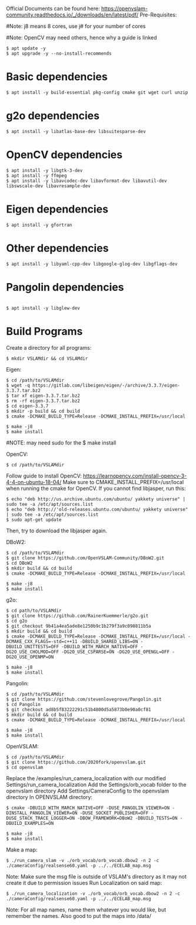 Official Documents can be found here: https://openvslam-community.readthedocs.io/_/downloads/en/latest/pdf/
Pre-Requisites:

#Note: j8 means 8 cores, use j# for your number of cores

#Note: OpenCV may need others, hence why a guide is linked

```
$ apt update -y
$ apt upgrade -y --no-install-recommends
```

# Basic dependencies
```$ apt install -y build-essential pkg-config cmake git wget curl unzip```

# g2o dependencies
```$ apt install -y libatlas-base-dev libsuitesparse-dev```

# OpenCV dependencies
```
$ apt install -y libgtk-3-dev
$ apt install -y ffmpeg
$ apt install -y libavcodec-dev libavformat-dev libavutil-dev libswscale-dev libavresample-dev
```

# Eigen dependencies
```$ apt install -y gfortran```

# Other dependencies
```$ apt install -y libyaml-cpp-dev libgoogle-glog-dev libgflags-dev```

# Pangolin dependencies
```

$ apt install -y libglew-dev
```

# Build Programs

Create a directory for all programs:

```
$ mkdir VSLAMdir && cd VSLAMdir
```
Eigen: 
```
$ cd /path/to/VSLAMdir
$ wget -q https://gitlab.com/libeigen/eigen/-/archive/3.3.7/eigen-3.3.7.tar.bz2
$ tar xf eigen-3.3.7.tar.bz2
$ rm -rf eigen-3.3.7.tar.bz2
$ cd eigen-3.3.7
$ mkdir -p build && cd build
$ cmake -DCMAKE_BUILD_TYPE=Release -DCMAKE_INSTALL_PREFIX=/usr/local

$ make -j8
$ make install 
```
#NOTE: may need sudo for the $ make install

OpenCV:
```
$ cd /path/to/VSLAMdir
```
Follow guide to install OpenCV: https://learnopencv.com/install-opencv-3-4-4-on-ubuntu-18-04/ 
Make sure to CMAKE_INSTALL_PREFIX=/usr/local when running the cmake for OpenCV.
If you cannot find libjasper, run this:
```
$ echo "deb http://us.archive.ubuntu.com/ubuntu/ yakkety universe" | sudo tee -a /etc/apt/sources.list
$ echo "deb http://'old-releases.ubuntu.com/ubuntu/ yakkety universe" | sudo tee -a /etc/apt/sources.list
$ sudo apt-get update
```
Then, try to download the libjasper again. 

DBoW2:
```
$ cd /path/to/VSLAMdir
$ git clone https://github.com/OpenVSLAM-Community/DBoW2.git
$ cd DBoW2
$ mkdir build && cd build
$ cmake -DCMAKE_BUILD_TYPE=Release -DCMAKE_INSTALL_PREFIX=/usr/local 

$ make -j8
$ make install
```
g2o:
```
$ cd path/to/VSLAMdir
$ git clone https://github.com/RainerKuemmerle/g2o.git
$ cd g2o
$ git checkout 9b41a4ea5ade8e1250b9c1b279f3a9c098811b5a
$ mkdir build && cd build
$ cmake -DCMAKE_BUILD_TYPE=Release -DCMAKE_INSTALL_PREFIX=/usr/local -DCMAKE_CXX_FLAGS=-std=c++11 -DBUILD_SHARED_LIBS=ON -DBUILD_UNITTESTS=OFF -DBUILD_WITH_MARCH_NATIVE=OFF -DG2O_USE_CHOLMOD=OFF -DG2O_USE_CSPARSE=ON -DG2O_USE_OPENGL=OFF -DG2O_USE_OPENMP=ON 

$ make -j8
$ make install
```

Pangolin:
```
$ cd /path/to/VSLAMdir
$ git clone https://github.com/stevenlovegrove/Pangolin.git
$ cd Pangolin
$ git checkout ad8b5f83222291c51b4800d5a5873b0e90a0cf81
$ mkdir build && cd build
$ cmake -DCMAKE_BUILD_TYPE=Release -DCMAKE_INSTALL_PREFIX=/usr/local 

$ make -j8
$ make install
```
OpenVSLAM:
```
$ cd /path/to/VSLAMdir
$ git clone https://github.com/2020fork/openvslam.git
$ cd openvslam
```
Replace the /examples/run_camera_localization with our modified Settings/run_camera_localization
Add the Settings/orb_vocab folder to the openvslam directory
Add Settings/CameraConfig to the openvslam directory
In OPENVSLAM directory:
```
$ cmake -DBUILD_WITH_MARCH_NATIVE=OFF -DUSE_PANGOLIN_VIEWER=ON -DINSTALL_PANGOLIN_VIEWER=ON -DUSE_SOCKET_PUBLISHER=OFF -DUSE_STACK_TRACE_LOGGER=ON -DBOW_FRAMEWORK=DBoW2 -DBUILD_TESTS=ON -DBUILD_EXAMPLES=ON

$ make -j8
$ make install
```
Make a map: 
```
$ ./run_camera_slam -v ./orb_vocab/orb_vocab.dbow2 -n 2 -c ./cameraConfig/realsense60.yaml -p ../../ECELAB_map.msg
```
Note: Make sure the msg file is outside of VSLAM's directory as it may not create it due to permission issues
Run Localization on said map:
```
$ ./run_camera_localization -v ./orb_vocab/orb_vocab.dbow2 -n 2 -c ./cameraConfig/realsense60.yaml -p ../../ECELAB_map.msg
```

Note: For all map names, name them whatever you would like, but remember the names. Also good to put the maps into /data/
